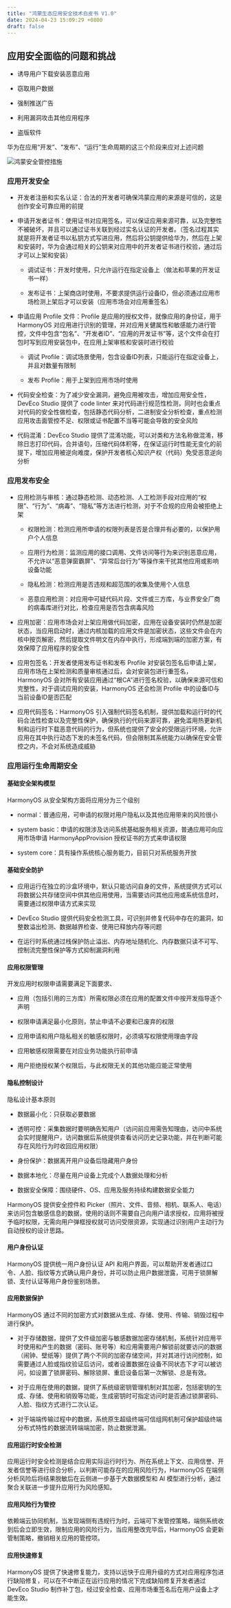 ```yaml
---
title: "鸿蒙生态应用安全技术白皮书 V1.0"
date: 2024-04-23 15:09:29 +0800
draft: false
---
```


## 应用安全面临的问题和挑战

- 诱导用户下载安装恶意应用

- 窃取用户数据

- 强制推送广告

- 利用漏洞攻击其他应用程序

- 盗版软件

华为在应用“开发”、“发布”、“运行”生命周期的这三个阶段来应对上述问题

![鸿蒙安全管控措施](/images/harmony/safe.png "鸿蒙安全管控措施")

### 应用开发安全

- 开发者注册和实名认证：合法的开发者可确保鸿蒙应用的来源是可信的，这是创作安全可靠应用的前提

- 申请开发者证书：使用证书对应用签名，可以保证应用来源可靠，以及完整性不被破坏，并且可以通过证书关联到经过实名认证的开发者。（签名过程其实就是将开发者证书以私钥方式写进应用，然后将公钥提供给华为，然后在上架和安装时，华为会通过相关的公钥来对应用中的开发者证书进行校验，通过后才可以上架和安装）
   
    - 调试证书：开发时使用，只允许运行在指定设备上（做法和苹果的开发证书一样）
   
    - 发布证书：上架商店时使用，不要求提供运行设备ID，但必须通过应用市场检测上架后才可以安装（应用市场会对应用重签名）

- 申请应用 Profile 文件：Profile 是应用的授权文件，就像应用的身份证，用于 HarmonyOS 对应用进行识别的管理，并对应用关健属性和敏感能力进行管控，文件中包含“包名”、“开发者ID”、“应用的开发证书”等，这个文件会在打包时写到应用安装包中，在应用上架审核和安装时进行校验
    
    - 调试 Profile：调试场景使用，包含设备ID列表，只能运行在指定设备上，并且对数量有限制
  
    - 发布 Profile：用于上架到应用市场时使用

- 代码安全检查：为了减少安全漏洞，避免应用被攻击，增加应用安全性，DevEco Studio 提供了 code linter 来对代码进行规范性检测，同时也会重点对代码的安全性做检查，包括静态代码分析，二进制安全分析检查，重点检测应用攻击面管控不足、权限或证书配置不当等可能会导致的安全风险

- 代码混淆：DevEco Studio 提供了混淆功能，可以对类和方法名称做混淆，移除日志打印代码，合并语句，压缩代码体积等，在保证运行时性能无变化的前提下，增加应用被逆向难度，保护开发者核心知识产权（代码）免受恶意逆向分析

### 应用发布安全

- 应用检测与审核：通过静态检测、动态检测、人工检测手段对应用的“权限”、“行为”、“病毒”、“隐私”等方法进行检测，对于不合规的应用会被拒绝上架
  
    - 权限检测：检测应用所申请的权限列表是否是合理并有必要的，以保护用户个人信息
   
    - 应用行为检测：监测应用的接口调用、文件访问等行为来识别恶意应用，不允许以“恶意弹窗霸屏”、“异常后台行为”等操作来干扰其他应用或影响设备功能
  
    - 隐私检测：检测应用是否违规和超范围的收集及使用个人信息
    
    - 恶意应用检测：对应用中可疑代码片段、文件或三方库，与业界安全厂商的病毒库进行对比，检查应用是否包含病毒风险

- 应用加密：应用市场会对上架应用做代码加密，应用在设备安装时仍然是加密状态，当应用启动时，通过内核加载的应用文件是加密状态，这些文件会在内核中按页解密，然后提取文件明文在内存中执行，形成端到端的加密方案，有效保障了应用程序的安全性

- 应用包签名：开发者使用发布证书和发布 Profile 对安装包签名后申请上架，应用市场在上架检测和质量审核通过后，会对安装包进行重签名，HarmonyOS 会对所有安装应用通过“根CA”进行签名校验，以确保来源可信和完整性，对于调试应用的安装，HarmonyOS 还会检测 Profile 中的设备ID与当前设备ID是否匹配

- 应用代码签名：HarmonyOS 引入强制代码签名机制，提供加载和运行时的代码合法性检查以及完整性保护，确保执行的代码来源可靠，避免滥用热更新机制和运行时下载恶意代码的行为，但系统也提供了安全的受限运行环境，允许应用在其中执行动态下发的未签名代码，但会限制其系统能力以确保在安全管控之内，不会对系统造成威胁

### 应用运行生命周期安全

#### 基础安全架构模型

HarmonyOS 从安全架构方面将应用分为三个级别

- normal：普通应用，可申请的权限对用户隐私以及其他应用带来的风险很小

- system basic：申请的权限涉及访问系统基础服务相关资源，普通应用可向应用市场申请 HarmonyAppProvision 授权证书的方式来申请权限

- system core：具有操作系统核心服务能力，目前只对系统服务开放

#### 基础安全防护

- 应用运行在独立的沙盒环境中，默认只能访问自身的文件，系统提供方式可以将数据公共存储空间中供其他应用使用，当需要访问其他应用或系统信息时，需要通过权限申请方式来实现

- DevEco Studio 提供代码安全检测工具，可识别并修复代码中存在的漏洞，如整数溢出检测、数据越界检查、使用已释放内存等问题

- 在运行时系统通过栈保护防止溢出、内存地址随机化、内存数据只读不可写、控制流完整性保护等方式抑制漏洞利用

#### 应用权限管理

开发应用时权限申请需要满足下面要求、

- 应用（包括引用的三方库）所需权限必须在应用的配置文件中按开发指导逐个声明

- 权限申请满足最小化原则，禁止申请不必要和已废弃的权限

- 应用申请和用户隐私相关的敏感权限时，必须填写权限使用理由字段

- 应用敏感权限需要在对应业务功能执行前申请

- 用户拒绝授权某个权限后，与此权限无关的其他功能应能正常使用

#### 隐私控制设计

隐私设计基本原则

- 数据最小化：只获取必要数据

- 透明可控：采集数据时要明确告知用户（访问前应用需告知理由，访问中系统会实时提醒用户，访问数据后系统提供查看访问历史记录功能，并在判断可能存在风险行为时收回应用权限）

- 身份保护：数据离开用户设备后隐藏用户身份

- 数据本地化：尽量在用户设备上完成个人数据处理和分析

- 数据安全保障：围绕硬件、OS、应用及服务持续构建数据安全能力

HarmonyOS 提供安全控件和 Picker（照片、文件、音频、相机、联系人、电话）来访问包含敏感信息的数据，使用的话则不需要自己向用户请求授权，应用将被授予临时权限，无需向用户弹框授权就可访问受限资源，实现通过识别用户主动行为自动授权的设计思路。

#### 用户身份认证

HarmonyOS 提供统一用户身份认证 API 和用户界面，可以帮助开发者通过口令、人脸、指纹等方式确认用户身份，并可以防止用户数据泄露，可用于锁屏解锁、支付认证等用户身份鉴别场景。

#### 应用数据保护

HarmonyOS 通过不同的加密方式对数据从生成、存储、使用、传输、销毁过程中进行保护。

- 对于存储数据，提供了文件级加密与敏感数据加密存储机制，系统针对应用平时使用和产生的数据（密码、账号等）和应用需要用户解锁前就要访问的数据（闹钟、壁纸等）提供了两个不同的加密存储空间，并对其进行访问控制，如需要通过人脸或指纹验证后访问，或者设置数据在设备不同状态下才可以被访问，如设置了锁屏密码、解除锁屏、重启设备后第一次解锁、总是有效。

- 对于应用在使用的数据，提供了系统级密钥管理机制对其加密，包括密钥的生成、存储、使用和销毁等功能，生成密钥时可指定访问时是否通过锁屏密码、人脸、指纹方式进行二次认证。

- 对于端端传输过程中的数据，系统原生超级终端可信组网机制可保护超级终端分布式特性的数据流转端端加密，防止数据泄漏。

#### 应用运行时安全检测

应用运行时安全检测是结合应用实际运行时行为、所在系统上下文、应用信誉、开发者信誉等进行综合分析，以判断可能存在的应用风险行为，HarmonyOS 在端侧分析风险后将结果脱敏后在云侧进一步基于大数据模型和 AI 模型进行分析，通过聚合关联进一步提升应用行为风险感知。

#### 应用风险行为管控

依赖端云协同机制，当发现端侧有违规行为时，云端可下发管控策略，端侧系统收到后会立即生效，限制应用的风险行为，当应用整改完毕后，HarmonyOS 会更新管制策略，撤销相关应用的管控项。

#### 应用快速修复

HarmonyOS 提供了快速修复能力，支持以远快于应用升级的方式对应用程序包进行缺陷修复，可以在不中断正在运行应用的情况下完成缺陷修复开发者通过 DevEco Studio 制作补丁包，经过安全检查、应用市场重签名后在用户设备上才能生效。